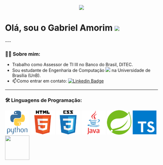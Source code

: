 <div id="header" align="center">
      <img src = "https://media2.giphy.com/media/l0HlNaQ6gWfllcjDO/giphy.gif?cid=ecf05e472nb0i72cg9tkmmerq5ivvmnyibi97q8ttyk7dyyg&rid=giphy.gif&ct=g" width="300""/>
</div>
<h1>
  Olá, sou o Gabriel Amorim
  <img src="https://media.giphy.com/media/hvRJCLFzcasrR4ia7z/giphy.gif" width="30"/>
</h1>
---

### :man_technologist: Sobre mim:
                                    
- Trabalho como Assessor de TI III no Banco do Brasil, DITEC.
- Sou estudante de Engenharia de Computação <img src="https://media.giphy.com/media/WUlplcMpOCEmTGBtBW/giphy.gif" width="30"> na Universidade de Brasília (UnB).
- :mailbox:Como entrar em contato: [![Linkedin Badge](https://img.shields.io/badge/-Gabriel-blue?style=flat&logo=Linkedin&logoColor=white)](https://www.linkedin.com/in/gabrielamorimsoarss/)
---

### :hammer_and_wrench: Linguagens de Programação:
<div>
  <img src="https://github.com/devicons/devicon/blob/master/icons/python/python-original-wordmark.svg" width=80 height=80/> 
  <img src="https://github.com/devicons/devicon/blob/master/icons/html5/html5-original-wordmark.svg" width=80 height=80 /> 
  <img src="https://github.com/devicons/devicon/blob/master/icons/css3/css3-original-wordmark.svg" width=80 height=80 />                                          
  <img src="https://github.com/devicons/devicon/blob/master/icons/java/java-original-wordmark.svg" width=80 height=80 />
  <img src="https://github.com/devicons/devicon/blob/master/icons/spring/spring-original.svg" width=80 height=80 />
  <img src="https://github.com/devicons/devicon/blob/master/icons/typescript/typescript-original.svg" width=80 height=80 />
  <img src="https://design.jboss.org/quarkus/logo/images/quarkus_blogpost_formallogo.png" width=80 height=80 />
                                                                                                  
  </div>
